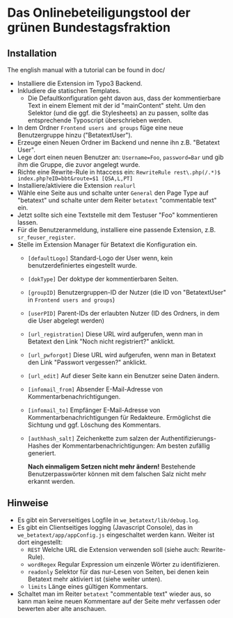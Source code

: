 # Das Onlinebeteiligungstool der grünen Bundestagsfraktion #

## Installation ##
The english manual with a tutorial can be found in doc/

- Installiere die Extension im Typo3 Backend.
- Inkludiere die statischen Templates.
	- Die Defaultkonfiguration geht davon aus, dass der kommentierbare Text in einem Element mit der id "mainContent" steht. Um den Selektor (und die ggf. die Stylesheets) an zu passen, sollte das entsprechende Typoscript überschrieben werden.
- In dem Ordner `Frontend users and groups` füge eine neue Benutzergruppe hinzu ("BetatextUser").
- Erzeuge einen Neuen Ordner im Backend und nenne ihn z.B. "Betatext User".
- Lege dort einen neuen Benutzer an: `Username=Foo`, `password=Bar` und gib ihm die Gruppe, die zuvor angelegt wurde.
- Richte eine Rewrite-Rule in htaccess ein:
	`RewriteRule rest\.php(/.*)$ index.php?eID=bbt&route=$1 [QSA,L,PT]`
- Installiere/aktiviere die Extension `realurl`
- Wähle eine Seite aus und schalte unter `General` den Page Type auf "betatext" und schalte unter dem Reiter `betatext` "commentable text" ein.
- Jetzt sollte sich eine Textstelle mit dem Testuser "Foo" kommentieren lassen.
- Für die Benutzeranmeldung, installiere eine passende Extension, z.B. `sr_feuser_register`.
- Stelle im Extension Manager für Betatext die Konfiguration ein.
	- `[defaultLogo]` Standard-Logo der User wenn, kein benutzerdefiniertes eingestellt wurde.
	- `[dokType]` Der doktype der kommentierbaren Seiten.
	- `[groupID]` Benutzergruppen-ID der Nutzer (die ID von "BetatextUser" in `Frontend users and groups`)
	- `[userPID]` Parent-IDs der erlaubten Nutzer (ID des Ordners, in dem die User abgelegt werden)
	- `[url_registration]` Diese URL wird aufgerufen, wenn man in Betatext den Link "Noch nicht registriert?" anklickt.
	- `[url_pwforgot]` Diese URL wird aufgerufen, wenn man in Betatext den Link "Passwort vergessen?" anklickt.
	- `[url_edit]` Auf dieser Seite kann ein Benutzer seine Daten ändern.
	- `[infomail_from]` Absender E-Mail-Adresse von Kommentarbenachrichtigungen.
	- `[infomail_to]` Empfänger E-Mail-Adresse von Kommentarbenachrichtigungen für Redakteure. Ermöglichst die Sichtung und ggf. Löschung des Kommentars.
	- `[authhash_salt]` Zeichenkette zum salzen der Authentifizierungs-Hashes der Kommentarbenachrichtigungen: Am besten zufällig generiert.

		**Nach einmaligem Setzen nicht mehr ändern!** Bestehende Benutzerpasswörter können mit dem falschen Salz nicht mehr erkannt werden.

## Hinweise ##

- Es gibt ein Serverseitiges Logfile in `we_betatext/lib/debug.log`.
- Es gibt ein Clientseitiges logging (Javascript Console), das in `we_betatext/app/appConfig.js` eingeschaltet werden kann. Weiter ist dort eingestellt:
	- `REST` Welche URL die Extension verwenden soll (siehe auch: Rewrite-Rule).
	- `wordRegex` Regular Expression um einzenle Wörter zu identifizieren.
	- `readonly` Selektor für das nur-Lesen von Seiten, bei denen kein Betatext mehr aktiviert ist (siehe weiter unten).
	- `limits` Länge eines gültigen Kommentars.
- Schaltet man im Reiter `betatext` "commentable text" wieder aus, so kann man keine neuen Kommentare auf der Seite mehr verfassen oder bewerten aber alte anschauen.